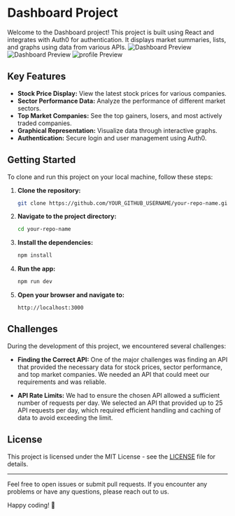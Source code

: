 # Dashboard Project

Welcome to the Dashboard project! This project is built using React and integrates with Auth0 for authentication. It displays market summaries, lists, and graphs using data from various APIs.
![Dashboard Preview](assets/img1.png)
![Dashboard Preview](assets/img2.png)
![profile Preview](assets/img1.png)
## Key Features

- **Stock Price Display:** View the latest stock prices for various companies.
- **Sector Performance Data:** Analyze the performance of different market sectors.
- **Top Market Companies:** See the top gainers, losers, and most actively traded companies.
- **Graphical Representation:** Visualize data through interactive graphs.
- **Authentication:** Secure login and user management using Auth0.

## Getting Started

To clone and run this project on your local machine, follow these steps:

1. **Clone the repository:**

    ```bash
    git clone https://github.com/YOUR_GITHUB_USERNAME/your-repo-name.git
    ```

2. **Navigate to the project directory:**

    ```bash
    cd your-repo-name
    ```

3. **Install the dependencies:**

    ```bash
    npm install
    ```

4. **Run the app:**

    ```bash
    npm run dev
    ```

5. **Open your browser and navigate to:**

    ```
    http://localhost:3000
    ```

## Challenges

During the development of this project, we encountered several challenges:

- **Finding the Correct API:** One of the major challenges was finding an API that provided the necessary data for stock prices, sector performance, and top market companies. We needed an API that could meet our requirements and was reliable.

- **API Rate Limits:** We had to ensure the chosen API allowed a sufficient number of requests per day. We selected an API that provided up to 25 API requests per day, which required efficient handling and caching of data to avoid exceeding the limit.

## License

This project is licensed under the MIT License - see the [LICENSE](LICENSE) file for details.

---

Feel free to open issues or submit pull requests. If you encounter any problems or have any questions, please reach out to us.

Happy coding! 🚀

